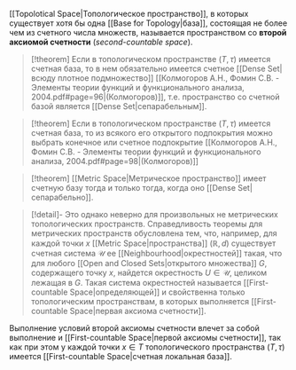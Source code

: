 
[[Topolotical Space|Топологическое пространство]], в которых существует хотя бы одна [[Base for Topology|база]], состоящая не более чем из счетного числа множеств, называется пространством со **второй аксиомой счетности** (*second-countable space*).

>[!theorem] 
Если в топологическом пространстве $(T, τ)$ имеется счетная база, то в нем обязательно имеется счетное [[Dense Set|всюду плотное подмножество]] [[Колмогоров А.Н., Фомин С.В. - Элементы теории функций и функционального анализа, 2004.pdf#page=96|(Колмогоров)]], т.е. пространство со счетной базой является [[Dense Set|сепарабельным]].

>[!theorem] 
Если в топологическом пространстве $(T, τ)$ имеется счетная база, то из всякого его открытого подпокрытия можно выбрать конечное или счетное подпокрытие [[Колмогоров А.Н., Фомин С.В. - Элементы теории функций и функционального анализа, 2004.pdf#page=98|(Колмогоров)]]

>[!theorem] 
[[Metric Space|Метрическое пространство]] имеет счетную базу тогда и только тогда, когда оно [[Dense Set|сепарабельно]].

>[!detail]-
Это однако неверно для произвольных не метрических топологических пространств. Справедливость теоремы для метрических пространств обусловлена тем, что, например, для каждой точки $x$ [[Metric Space|пространства]] $(ℝ,d)$ существует счетная система $\mathcal{U}$ ее [[Neighbourhood|окрестностей]] такая, что для любого [[Open and Closed Sets|открытого множества]] $G$, содержащего точку $x$, найдется окрестность $U∈\mathcal{U}$, целиком лежащая в $G$. Такая система окрестностей называется [[First-countable Space|определяющей]] и свойственна только топологическим пространствам, в которых выполняется [[First-countable Space|первая аксиома счетности]].

Выполнение условий второй аксиомы счетности влечет за собой выполнение и [[First-countable Space|первой аксиомы счетности]], так как при этом у каждой точки $x∈T$ топологического пространства $(T,τ)$ имеется [[First-countable Space|счетная локальная база]].
